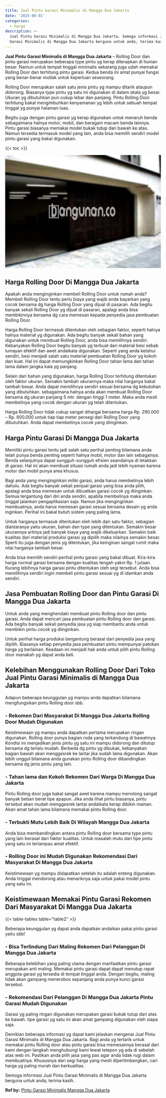 ```yaml
---
title: Jual Pintu Garasi Minimalis di Mangga Dua Jakarta
date: '2025-08-01'
categories:
  - harga
description: >-
  Jual Pintu Garasi Minimalis di Mangga Dua Jakarta. Semoga informasi Jual Pintu
  Garasi Minimalis di Mangga Dua Jakarta berguna untuk anda, terima kasih....
---
```


**Jual Pintu Garasi Minimalis di Mangga Dua Jakarta** – Rolling Door dan pintu garasi merupakan beberapa type pintu yg kerap diterapkan di hunian besar. Namun untuk tempat tinggal minimalis sekarang juga udah memakai Rolling Door dan terhitung pintu garasi. Kedua benda ini amat punyai fungsi yang benar-benar mutlak untuk keperluan seseorang.

Rolling Door merupakan salah satu jenis pintu yg mampu ditarik ataupun didorong. Biasanya type pintu yg satu ini digunakan di dalam skala yg besar. Ukuran yg dibutuhkan pun cukup lebar dan panjang. Pintu Rolling Door terhitung bakal mengimbuhkan kenyamanan yg lebih untuk sebuah tempat tinggal yg punyai halaman luas.

Begitu juga dengan pintu garasi yg kerap digunakan untuk menaruh benda sebagaimana halnya motor, mobil, dan beragam macam benda lainnya. Pintu garasi biasanya memakai model bukak tutup dari bawah ke atas. Namun tersedia termasuk model yang lain, anda bisa memilih sendiri model pintu garasi yang bakal digunakan.

{{< toc >}}

![Jual Pintu Garasi Minimalis di Mangga Dua Jakarta](/images/pintu-garasi-26.png)

## Harga Rolling Door Di Mangga Dua Jakarta

Apakah anda menginginkan membeli Rolling Door untuk rumah anda? Membeli Rolling Door tentu perlu biaya yang wajib anda bayarkan yang cocok bersama dg harga Rolling Door yang dijual di pasaran. Ada begitu banyak sekali Rolling Door yg dijual di pasaran, apalagi anda bisa membikinnya bersama dg cara memesan kepada penyedia jasa pembuatan Rolling Door.

Harga Rolling Door termasuk ditentukan oleh sebagian faktor, seperti halnya halnya material yg digunakan. Ada begitu banyak sekali bahan yang digunakan untuk membuat Rolling Door, anda bisa memilihnya sendiri. Kebanyakan Rolling Door begitu banyak yg terbuat dari material besi sebab lumayan efektif dan awet andaikata digunakan. Seperti yang anda ketahui sendiri, besi menjadi salah satu material pembuatan Rolling Door yg kokoh dan kuat. Hal ini dapat memungkinkan Rolling Door tahan lama dan tahan lama dalam jangka kala yg panjang.

Selain dari bahan yang digunakan, harga Rolling Door terhitung ditentukan oleh faktor ukuran. Semakin tambah ukurannya maka nilai harganya bakal tambah besar. Anda dapat memilihnya sendiri sesuai bersama dg kebutuhan yang dibutuhkan. sebagaimana halnya anda akan membuat Rolling Door bersama dg ukuran panjang 5 mtr. dengan tinggi 1 meter. Maka anda mesti membelinya yang cocok dengan ukuran yg telah ditentukan.

Harga Rolling Door tidak cukup sangat dihargai bersama harga Rp. 290.000 – Rp. 600.000 untuk tiap tiap meter persegi dari Rolling Door yang dibutuhkan. Anda dapat membelinya cocok yang diinginkan.

## Harga Pintu Garasi Di Mangga Dua Jakarta

Memiliki pintu garasi tentu jadi salah satu perihal penting bilamana anda telah punya benda penting seperti halnya mobil, motor dan lain sebagainya. Benda selanjutnya dapat sungguh-sungguh efisien seandainya di letakkan di garasi. Hal ini akan membuat situasi rumah anda jadi lebih nyaman karena motor dan mobil punya area khusus.

Bagi anda yang menginginkan miliki garasi, anda harus membelinya lebih dahulu. Ada begitu banyak sekali penjual garasi yang bisa anda pilih, apalagi anda bisa memesan untuk dibuatkan garasi cocok yg diinginkan. Semua tergantung dari diri anda sendiri, apabila membelinya maka anda tinggal jalankan pengaplikasian saja. Namun jika menginginkan membuatnya, anda harus memesan garasi sesuai bersama desain yg anda inginkan. Perihal ini bakal butuh sistem yang paling lama.

Untuk harganya termasuk ditentukan oleh lebih dari satu faktor, sebagian diantaranya yaitu ukuran, bahan dan type yang ditentukan. Semakin besar ukurannya artinya jadi banyak biaya yang wajib dikeluarkan. Semakin baik kualitas dari material produksi garasi yg dipilih maka nilainya semakin besar. Sperti itu juga dengan jenis yg ditentukan, jika keinginan sangat rumit maka nilai harganya tambah besar.

Anda bisa memilih sendiri perihal pintu garasi yang bakal dibuat. Kira-kira harga normal garasi bersama dengan kualitas tengah yakni Rp. 1 jutaan. Kurang lebihnya harga garasi pintu ditentukan oleh segi tersebut. Anda bisa memilihnya sendiri ingin membeli pintu garasi sesuai yg di idamkan anda sendiri.

## Jasa Pembuatan Rolling Door dan Pintu Garasi Di Mangga Dua Jakarta

Untuk anda yang menghendaki membuat pintu Rolling door dan pintu garasi. Anda dapat mencari jasa pembuatan pintu Rolling door dan garasi. Ada begitu banyak sekali penyedia jasa yg siap membantu anda untuk membikin pintu cocok yg diinginkan.

Untuk perihal harga produksi bergantung berasal dari penyedia jasa yang dipilih. Biasanya setiap penyedia jasa pembuatan pintu mempunyai patokan harga yg berlainan. Keadaan ini menjadi hak anda untuk pilih pintu Rolling door manakah yg dapat anda beli.

## Kelebihan Menggunakan Rolling Door Dari Toko Jual Pintu Garasi Minimalis di Mangga Dua Jakarta

Adapun beberapa keunggulan yg mampu anda dapatkan bilamana mengfungsikan pintu Rolling door sbb.

### \- Rekomen Dari Masyarakat Di Mangga Dua Jakarta Rolling Door Mudah Digunakan

Keistimewaan yg mampu anda dapatkan pertama merupakan ringan digunakan. Rolling door punya bagian roda yang terkandung di bawahnya. Kondisi ini menjadikan jenis pintu yg satu ini mampu didorong dan ditutup bersama dg terlalu mudah. Berbeda dg pintu yg dibukak, kebanyakan bagian bawah akan menggesrek ke lantai jika sudah lama digunakan. Akan lebih unggul bilamana anda gunakan pintu Rolling door dibandingkan bersama dg jenis pintu yang lain.

### \- Tahan lama dan Kokoh Rekomen Dari Warga Di Mangga Dua Jakarta

Pintu Rolling door juga bakal sangat awet karena mampu menolong sangat banyak beban berat tipe apapun. Jika anda lihat pintu biasanya, pintu tersebut akan mudah menggesrek lantai andaikata kerap dibikin mainan. Akan amat tahan lama bilamana memakai pintu Rolling door.

### \- Terbukti Mutu Lebih Baik Di Wilayah Mangga Dua Jakarta

Anda bisa membandingkan antara pintu Rolling door bersama type pintu yang lain berasal dari faktor kualitas. Untuk masalah mutu dari tipe pintu yang satu ini terlampau amat efektif.

### \- Rolling Door ini Mudah Digunakan Rekomendasi Dari Masyarakat Di Mangga Dua Jakarta

Keistimewaan yg mampu didapatkan setelah itu adalah enteng digunakan. Anda tinggal mendorong atau menariknya saja untuk pakai model pintu yang satu ini.

## Keistimewaan Memakai Pintu Garasi Rekomen Dari Masyarakat Di Mangga Dua Jakarta

{{< table-tables table="table2" >}}

Beberapa keunggulan yg dapat anda dapatkan andaikan pakai pintu garasi yaitu sbb!

### \- Bisa Terlindung Dari Maling Rekomen Dari Pelanggan Di Mangga Dua Jakarta

Beberapa kelebihan yang paling utama dengan manfaatkan pintu garasi merupakan anti maling. Memakai pintu garasi dapat dapat menutup rapat anggota garasi yg tersedia di tempat tinggal anda. Dengan begitu, maling tidak akan gampang menerobos sepanjang anda punya kunci garasi tersebut.

### \- Rekomendasi Dari Pelanggan Di Mangga Dua Jakarta Pintu Garasi Mudah Digunakan

Garasi yg paling ringan digunakan merupakan garasi bukak tutup dari atas ke bawah. tipe garasi yg satu ini akan amat gampang digunakan oleh siapa saja.

Demikian beberapa informasi yg dapat kami jelaskan mengenai Jual Pintu Garasi Minimalis di Mangga Dua Jakarta. Bagi anda yg tertarik untuk memakai pintu Rolling door atau pintu garasi bisa memesannya berasal dari kami dengan langkah menghubungi kami lewat telepon yg ada di sebelah atas web ini. Pastikan anda pilih jasa yang pas agar anda tidak rugi dalam membuatnya. Khususnya dari segi harga yang mesti dipertimbangkan, cari harga yg paling murah dan berkualitas.

Semoga informasi Jual Pintu Garasi Minimalis di Mangga Dua Jakarta berguna untuk anda, terima kasih.

**Ref by:** [Pintu Garasi Minimalis Mangga Dua Jakarta](https://id.wikipedia.org/wiki/Pintu)
